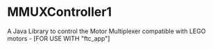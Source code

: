 # MMUXController1
A Java Library to control the Motor Multiplexer compatible with LEGO motors - [FOR USE WITH "ftc_app"]
